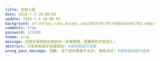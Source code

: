```yaml
---
title: 恋爱小屋
date: 2024-7-3 20:00:00
update: 2024-7-4 20:00:01
background: url(https://bu.dusays.com/2024/07/07/668a43e9e17b3.webp)
comments: true
password: 123456
theme: xray
message: 这里记录我和女朋友的一些事情哦，需要密码才能进入!
abstract: 只有你和我才知道密码! #密码框提示信息
wrong_pass_message: 抱歉, 这个密码看着不太对, 请再试试! #密码错误提示信息
---
```




